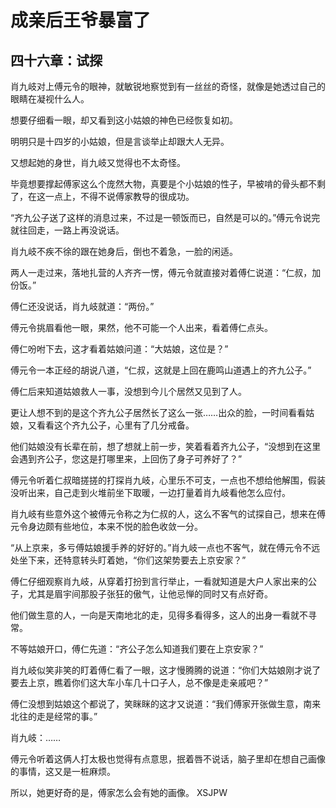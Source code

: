 # 成亲后王爷暴富了 
 ## 四十六章：试探
  肖九岐对上傅元令的眼神，就敏锐地察觉到有一丝丝的奇怪，就像是她透过自己的眼睛在凝视什么人。  
  
 想要仔细看一眼，却又看到这小姑娘的神色已经恢复如初。  
  
 明明只是十四岁的小姑娘，但是言谈举止却跟大人无异。  
  
 又想起她的身世，肖九岐又觉得也不太奇怪。  
  
 毕竟想要撑起傅家这么个庞然大物，真要是个小姑娘的性子，早被啃的骨头都不剩了，在这一点上，不得不说傅家教导的很成功。  
  
 “齐九公子送了这样的消息过来，不过是一顿饭而已，自然是可以的。”傅元令说完就往回走，一路上再没说话。  
  
 肖九岐不疾不徐的跟在她身后，倒也不着急，一脸的闲适。  
  
 两人一走过来，落地扎营的人齐齐一愣，傅元令就直接对着傅仁说道：“仁叔，加份饭。”  
  
 傅仁还没说话，肖九岐就道：“两份。”  
  
 傅元令挑眉看他一眼，果然，他不可能一个人出来，看着傅仁点头。  
  
 傅仁吩咐下去，这才看着姑娘问道：“大姑娘，这位是？”  
  
 傅元令一本正经的胡说八道，“仁叔，这就是上回在鹿鸣山道遇上的齐九公子。”  
  
 傅仁后来知道姑娘救人一事，没想到今儿个居然又见到了人。  
  
 更让人想不到的是这个齐九公子居然长了这么一张……出众的脸，一时间看看姑娘，又看看这个齐九公子，心里有了几分戒备。  
  
 他们姑娘没有长辈在前，想了想就上前一步，笑着看着齐九公子，“没想到在这里会遇到齐公子，您这是打哪里来，上回伤了身子可养好了？”  
  
 傅元令听着仁叔暗搓搓的打探肖九岐，心里乐不可支，一点也不想给他解围，假装没听出来，自己走到火堆前坐下取暖，一边打量着肖九岐看他怎么应付。  
  
 肖九岐有些意外这个被傅元令称之为仁叔的人，这么不客气的试探自己，想来在傅元令身边颇有些地位，本来不悦的脸色收敛一分。  
  
 “从上京来，多亏傅姑娘援手养的好好的。”肖九岐一点也不客气，就在傅元令不远处坐下来，还特意转头盯着她，“你们这架势要去上京安家？”  
  
 傅仁仔细观察肖九岐，从穿着打扮到言行举止，一看就知道是大户人家出来的公子，尤其是眉宇间那股子张狂的傲气，让他忌惮的同时又有点好奇。  
  
 他们做生意的人，一向是天南地北的走，见得多看得多，这人的出身一看就不寻常。  
  
 不等姑娘开口，傅仁先道：“齐公子怎么知道我们要在上京安家？”  
  
 肖九岐似笑非笑的盯着傅仁看了一眼，这才慢腾腾的说道：“你们大姑娘刚才说了要去上京，瞧着你们这大车小车几十口子人，总不像是走亲戚吧？”  
  
 傅仁没想到姑娘这个都说了，笑眯眯的这才又说道：“我们傅家开张做生意，南来北往的走是经常的事。”  
  
 肖九岐：……  
  
 傅元令听着这俩人打太极也觉得有点意思，抿着唇不说话，脑子里却在想自己画像的事情，这又是一桩麻烦。  
  
 所以，她更好奇的是，傅家怎么会有她的画像。 
XSJPW